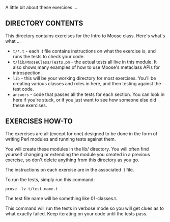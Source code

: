 A little bit about these exercises ...

## DIRECTORY CONTENTS

This directory contains exercises for the Intro to Moose class. Here's what's
what ...

* `t/*.t` - each .t file contains instructions on what the exercise is, and runs the tests to check your code.
* `t/lib/MooseClass/Tests.pm` - the actual tests all live in this module. It also shows many examples of how to use Moose's metaclass APIs for introspection.
* `lib` - this will be your working directory for most exercises. You'll be creating various classes and roles in here, and then testing against the test code.
* `answers` - code that passes all the tests for each section. You can look in here if you're stuck, or if you just want to see how someone else did these exercises.

## EXERCISES HOW-TO

The exercises are all (except for one) designed to be done in the form
of writing Perl modules and running tests against them.

You will create these modules in the lib/ directory. You will often
find yourself changing or extending the module you created in a
previous exercise, so don't delete anything from this directory as you
go.

The instructions on each exercise are in the associated .t file.

To run the tests, simply run this command:

    prove -lv t/test-name.t

The test file name will be something like 01-classes.t.

This command will run the tests in verbose mode so you will get clues as to
what exactly failed. Keep iterating on your code until the tests pass.
